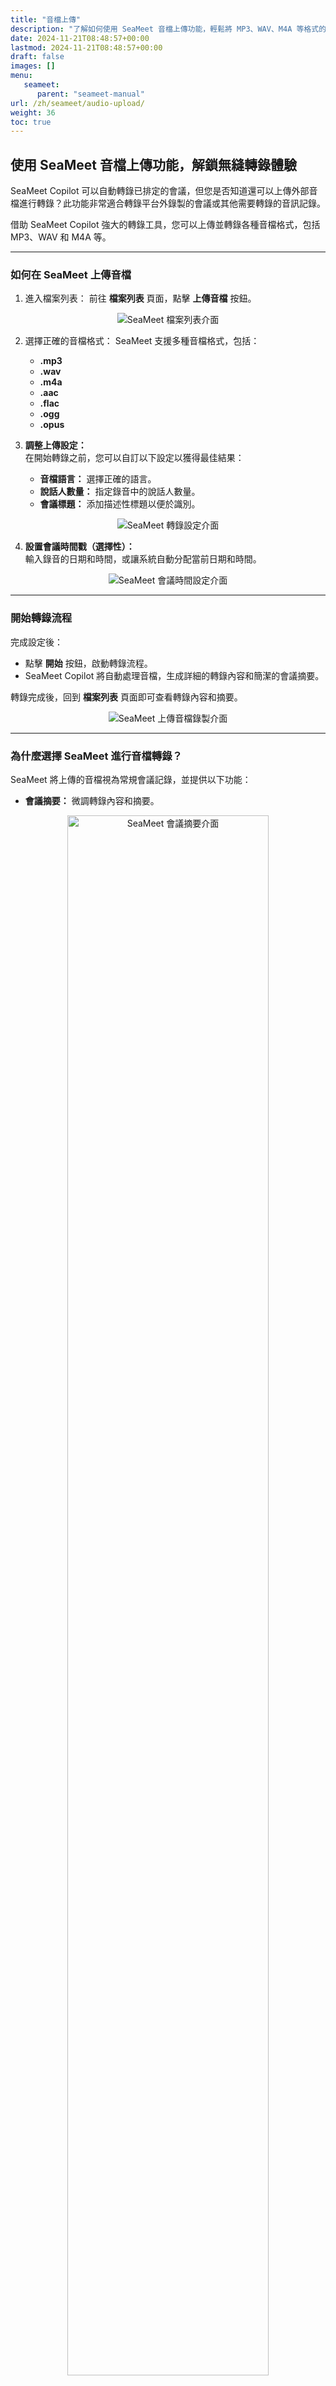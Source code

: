 ```yaml
---
title: "音檔上傳"
description: "了解如何使用 SeaMeet 音檔上傳功能，輕鬆將 MP3、WAV、M4A 等格式的音檔轉錄成文字。支援多語言轉錄、多人對話識別。"
date: 2024-11-21T08:48:57+00:00
lastmod: 2024-11-21T08:48:57+00:00
draft: false
images: []
menu:
   seameet:
      parent: "seameet-manual"
url: /zh/seameet/audio-upload/
weight: 36
toc: true
---
```


## 使用 SeaMeet 音檔上傳功能，解鎖無縫轉錄體驗

SeaMeet Copilot 可以自動轉錄已排定的會議，但您是否知道還可以上傳外部音檔進行轉錄？此功能非常適合轉錄平台外錄製的會議或其他需要轉錄的音訊記錄。

借助 SeaMeet Copilot 強大的轉錄工具，您可以上傳並轉錄各種音檔格式，包括 MP3、WAV 和 M4A 等。

---

### 如何在 SeaMeet 上傳音檔

1. 進入檔案列表： 
   前往 **檔案列表** 頁面，點擊 **上傳音檔** 按鈕。

<center>

<img src="/images/seameet-zh/seameet-audio-upload/file-list-ui.png" alt="SeaMeet 檔案列表介面"/>

</center>

2. 選擇正確的音檔格式：
   SeaMeet 支援多種音檔格式，包括：
   - **.mp3**
   - **.wav**
   - **.m4a**
   - **.aac**
   - **.flac**
   - **.ogg**
   - **.opus**

3. **調整上傳設定：**  
   在開始轉錄之前，您可以自訂以下設定以獲得最佳結果：
   - **音檔語言：** 選擇正確的語言。
   - **說話人數量：** 指定錄音中的說話人數量。
   - **會議標題：** 添加描述性標題以便於識別。

<center>

<img src="/images/seameet-zh/seameet-audio-upload/transcription-setting.png" alt="SeaMeet 轉錄設定介面"/>

</center>

4. **設置會議時間戳（選擇性）：**  
   輸入錄音的日期和時間，或讓系統自動分配當前日期和時間。

<center>

<img src="/images/seameet-zh/seameet-audio-upload/time-setting.png" alt="SeaMeet 會議時間設定介面"/>

</center>

---

### 開始轉錄流程

完成設定後：

- 點擊 **開始** 按鈕，啟動轉錄流程。
- SeaMeet Copilot 將自動處理音檔，生成詳細的轉錄內容和簡潔的會議摘要。

轉錄完成後，回到 **檔案列表** 頁面即可查看轉錄內容和摘要。

<center>

<img src="/images/seameet-zh/seameet-audio-upload/loaded-meeting.png" alt="SeaMeet 上傳音檔錄製介面"/>

</center>

---

### 為什麼選擇 SeaMeet 進行音檔轉錄？

SeaMeet 將上傳的音檔視為常規會議記錄，並提供以下功能：

- **會議摘要：** 微調轉錄內容和摘要。

<center>

<img width="80%" src="/images/seameet-zh/seameet-audio-upload/summary.png" alt="SeaMeet 會議摘要介面"/>

</center>

- **待辦事項與會議主題：** 添加並跟蹤待辦事項及會議主題。

<center>

<img width="80%" src="/images/seameet-zh/seameet-audio-upload/discussed-topic.png" alt="SeaMeet 會議主題介面"/>

</center>

- **協作工具：** 與團隊共享文件或與 Google Docs 集成，簡化工作流程。


音檔上傳功能特別適合轉錄外部音訊記錄或未通過 SeaMeet 排定的會議，確保每次對話都被妥善記錄。

---


## **說話人識別**

說話人識別是一項幫助 SeaMeet 用戶進一步優化轉錄體驗的功能。

當會議中有多位說話人時，在轉錄內容中區分說話人可能會變得困難。然而，為了文件紀錄的準確性以及提升會議效率，了解「誰說了什麼」是非常重要的。

這一功能是通過 **音訊分軌（audio diarization）** 技術實現的。只需提供音檔中的說話人數量，SeaMeet 就可以準確地將音檔分軌到指定的說話人數量。

然而，除非會議已經同步化，分軌過程僅能識別說話人的數量，而 SeaMeet 會使用通用名稱（例如「說話人 1」和「說話人 2」）來區分不同說話人。

完成說話人識別後，用戶可以手動為說話人命名。只需點擊說話人名稱，然後選擇 **更改說話人** 選項，即可為說話人正確命名。

<center>

<img width="80%" src="/images/seameet-zh/seameet-audio-upload/change-speaker.png" alt="更改說話人介面"/>

</center>

從聯絡人中選擇名稱。

<center>

<img width="80%" src="/images/seameet-zh/seameet-audio-upload/choose-speaker.png" alt="選擇說話人步驟"/>

</center>

用戶可以更改整段對話的說話人名稱，或僅修改選定的行。

<center>

<img width="80%" src="/images/seameet-zh/seameet-audio-upload/change-name-confirmation.png" alt="確認更改名稱介面"/>

</center>

啟用說話人識別功能後，用戶可以充分利用 Seasalt.ai 在音訊分軌技術上的專業知識，為音檔中的不同說話人進行區分，進一步提升轉錄結果的準確性。


---

### 提升效率，使用 SeaMeet Copilot

SeaMeet 的音檔上傳功能將任何錄音轉化為可執行的洞察，增強協作和生產力。立即上傳您的音檔，體驗 SeaMeet 提供的無縫轉錄服務！
